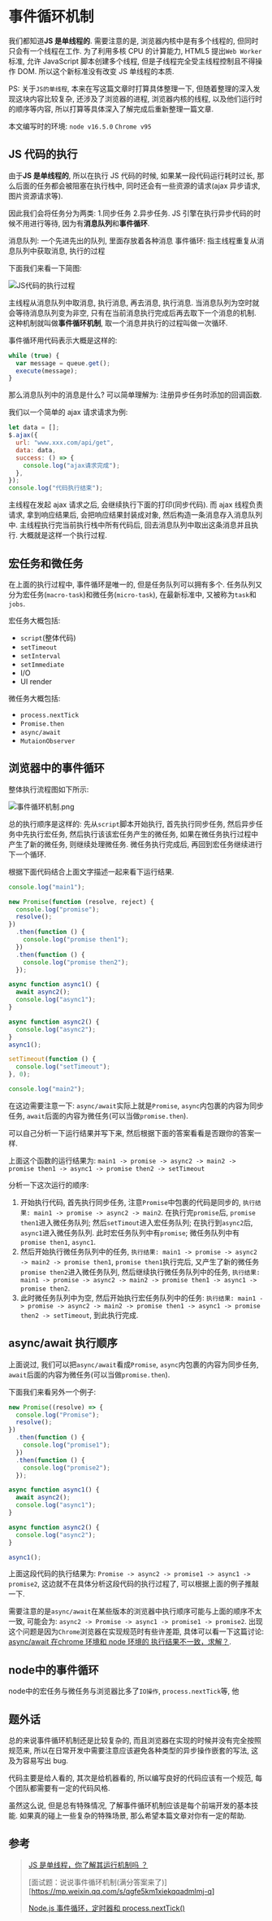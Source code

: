 # 事件循环机制

我们都知道**JS 是单线程的**. 需要注意的是, 浏览器内核中是有多个线程的, 但同时只会有一个线程在工作. 为了利用多核 CPU 的计算能力, HTML5 提出`Web Worker`标准, 允许 JavaScript 脚本创建多个线程, 但是子线程完全受主线程控制且不得操作 DOM. 所以这个新标准没有改变 JS 单线程的本质.

PS: 关于`JS的单线程`, 本来在写这篇文章时打算具体整理一下, 但随着整理的深入发现这块内容比较复杂, 还涉及了浏览器的进程, 浏览器内核的线程, 以及他们运行时的顺序等内容, 所以打算等具体深入了解完成后重新整理一篇文章.

本文编写时的环境: `node v16.5.0` `Chrome v95`

## JS 代码的执行

由于**JS 是单线程的**, 所以在执行 JS 代码的时候, 如果某一段代码运行耗时过长, 那么后面的任务都会被阻塞在执行栈中, 同时还会有一些资源的请求(ajax 异步请求, 图片资源请求等).

因此我们会将任务分为两类: 1.同步任务 2.异步任务. JS 引擎在执行异步代码的时候不用进行等待, 因为有**消息队列**和**事件循环**.

消息队列: 一个先进先出的队列, 里面存放着各种消息
事件循环: 指主线程重复从消息队列中获取消息, 执行的过程

下面我们来看一下简图:

![JS代码的执行过程](./1.webp)

主线程从消息队列中取消息, 执行消息, 再去消息, 执行消息. 当消息队列为空时就会等待消息队列变为非空, 只有在当前消息执行完成后再去取下一个消息的机制. 这种机制就叫做**事件循环机制**, 取一个消息并执行的过程叫做一次循环.

事件循环用代码表示大概是这样的:

```js
while (true) {
  var message = queue.get();
  execute(message);
}
```

那么消息队列中的消息是什么? 可以简单理解为: 注册异步任务时添加的回调函数.

我们以一个简单的 ajax 请求请求为例:

```js
let data = [];
$.ajax({
  url: "www.xxx.com/api/get",
  data: data,
  success: () => {
    console.log("ajax请求完成");
  },
});
console.log("代码执行结束");
```

主线程在发起 ajax 请求之后, 会继续执行下面的打印(同步代码). 而 ajax 线程负责请求, 拿到响应结果后, 会把响应结果封装成对象, 然后构造一条消息存入消息队列中. 主线程执行完当前执行栈中所有代码后, 回去消息队列中取出这条消息并且执行. 大概就是这样一个执行过程.

## 宏任务和微任务

在上面的执行过程中, 事件循环是唯一的, 但是任务队列可以拥有多个. 任务队列又分为宏任务(`macro-task`)和微任务(`micro-task`), 在最新标准中, 又被称为`task`和`jobs`.

宏任务大概包括:

- `script`(整体代码)
- `setTimeout`
- `setInterval`
- `setImmediate`
- I/O
- UI render

微任务大概包括:

- `process.nextTick`
- `Promise.then`
- `async/await`
- `MutaionObserver`

## 浏览器中的事件循环

整体执行流程图如下所示:

![事件循环机制.png](./2.png)

总的执行顺序是这样的: 先从`script`脚本开始执行, 首先执行同步任务, 然后异步任务中先执行宏任务, 然后执行该该宏任务产生的微任务, 如果在微任务执行过程中产生了新的微任务, 则继续处理微任务. 微任务执行完成后, 再回到宏任务继续进行下一个循环.

根据下面代码结合上面文字描述一起来看下运行结果.

```js
console.log("main1");

new Promise(function (resolve, reject) {
  console.log("promise");
  resolve();
})
  .then(function () {
    console.log("promise then1");
  })
  .then(function () {
    console.log("promise then2");
  });

async function async1() {
  await async2();
  console.log("async1");
}

async function async2() {
  console.log("async2");
}
async1();

setTimeout(function () {
  console.log("setTimeout");
}, 0);

console.log("main2");
```

在这边需要注意一下: `async/await`实际上就是`Promise`, `async`内包裹的内容为同步任务, `await`后面的内容为微任务(可以当做`promise.then`).

可以自己分析一下运行结果并写下来, 然后根据下面的答案看看是否跟你的答案一样.

上面这个函数的运行结果为: `main1 -> promise -> async2 -> main2 -> promise then1 -> async1 -> promise then2 -> setTimeout`

分析一下这次运行的顺序:

1. 开始执行代码, 首先执行同步任务, 注意`Promise`中包裹的代码是同步的, `执行结果: main1 -> promise -> async2 -> main2`. 在执行完`promise`后, `promise then1`进入微任务队列; 然后`setTimout`进入宏任务队列; 在执行到`async2`后, `async1`进入微任务队列. 此时宏任务队列中有`promise`; 微任务队列中有`promise then1`, `async1`.
2. 然后开始执行微任务队列中的任务, `执行结果: main1 -> promise -> async2 -> main2 -> promise then1`, `promise then1`执行完后, 又产生了新的微任务`promise then2`进入微任务队列, 然后继续执行微任务队列中的任务, `执行结果: main1 -> promise -> async2 -> main2 -> promise then1 -> async1 -> promise then2`.
3. 此时微任务队列中为空, 然后开始执行宏任务队列中的任务: `执行结果: main1 -> promise -> async2 -> main2 -> promise then1 -> async1 -> promise then2 -> setTimeout`, 到此执行完成.

## async/await 执行顺序

上面说过, 我们可以把`async/await`看成`Promise`, `async`内包裹的内容为同步任务, `await`后面的内容为微任务(可以当做`promise.then`).

下面我们来看另外一个例子:

```js
new Promise((resolve) => {
  console.log("Promise");
  resolve();
})
  .then(function () {
    console.log("promise1");
  })
  .then(function () {
    console.log("promise2");
  });

async function async1() {
  await async2();
  console.log("async1");
}

async function async2() {
  console.log("async2");
}

async1();
```

上面这段代码的执行结果为: `Promise -> async2 -> promise1 -> async1 -> promise2`, 这边就不在具体分析这段代码的执行过程了, 可以根据上面的例子推敲一下.

需要注意的是`async/await`在某些版本的浏览器中执行顺序可能与上面的顺序不太一致, 可能会为: `async2 -> Promise -> async1 -> promise1 -> promise2`. 出现这个问题是因为`Chrome`浏览器在实现规范时有些许差距, 具体可以看一下这篇讨论: [async/await 在chrome 环境和 node 环境的 执行结果不一致，求解？](https://www.zhihu.com/question/268007969).

## node中的事件循环

node中的宏任务与微任务与浏览器比多了`IO操作`, `process.nextTick`等, 他

## 题外话

总的来说事件循环机制还是比较复杂的, 而且浏览器在实现的时候并没有完全按照规范来, 所以在日常开发中需要注意应该避免各种类型的异步操作嵌套的写法, 这及为容易写出 bug.

代码主要是给人看的, 其次是给机器看的, 所以编写良好的代码应该有一个规范, 每个团队都需要有一定的代码风格.

虽然这么说, 但是总有特殊情况, 了解事件循环机制应该是每个前端开发的基本技能. 如果真的碰上一些复杂的特殊场景, 那么希望本篇文章对你有一定的帮助.

## 参考

> [JS 是单线程，你了解其运行机制吗 ？](https://www.jianshu.com/p/f478f15c1671)
>
> [面试题：说说事件循环机制(满分答案来了)][https://mp.weixin.qq.com/s/qgfe5km1xiekqqadmlmj-q]
>
> [Node.js 事件循环，定时器和 process.nextTick()](https://nodejs.org/zh-cn/docs/guides/event-loop-timers-and-nexttick/)